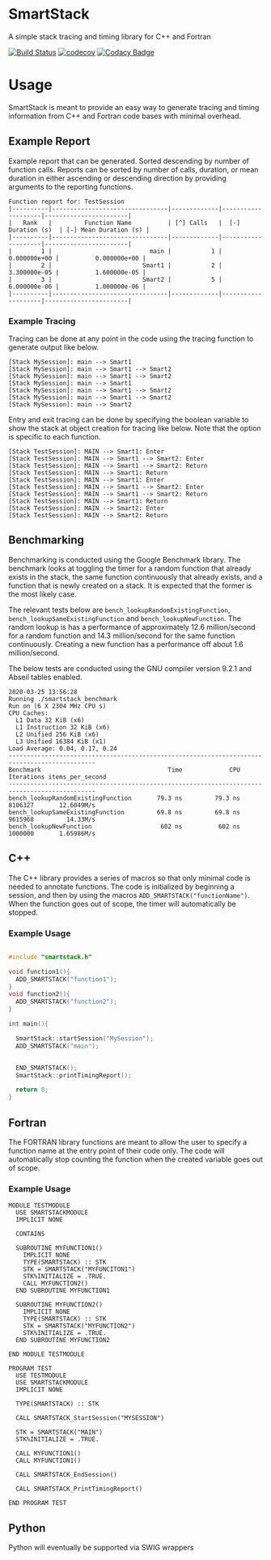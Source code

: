 # SmartStack
A simple stack tracing and timing library for C++ and Fortran

[![Build Status](https://travis-ci.com/zcobell/SmartStack.svg?branch=master)](https://travis-ci.com/zcobell/SmartStack)
[![codecov](https://codecov.io/gh/zcobell/SmartStack/branch/master/graph/badge.svg)](https://codecov.io/gh/zcobell/SmartStack)
[![Codacy Badge](https://api.codacy.com/project/badge/Grade/51020adea56f4c04876262d6ce1eb5bd)](https://www.codacy.com/manual/zachary.cobell/SmartStack?utm_source=github.com&amp;utm_medium=referral&amp;utm_content=zcobell/SmartStack&amp;utm_campaign=Badge_Grade)

# Usage
SmartStack is meant to provide an easy way to generate tracing and timing information from C++ and Fortran code bases with minimal overhead.

## Example Report
Example report that can be generated. Sorted descending by number of function calls. Reports can be sorted by number of calls, duration, or mean duration in either ascending or descending direction by providing arguments to the reporting functions. 
```
Function report for: TestSession
|----------|--------------------------------|-------------|--------------------|-----------------------|
|   Rank   |         Function Name          | [^] Calls   |  [-] Duration (s)  | [-] Mean Duration (s) |
|----------|--------------------------------|-------------|--------------------|-----------------------|
|        1 |                           main |           1 |       0.000000e+00 |          0.000000e+00 |
|        2 |                         Smart1 |           2 |       3.300000e-05 |          1.600000e-05 |
|        3 |                         Smart2 |           5 |       6.000000e-06 |          1.000000e-06 |
|----------|--------------------------------|-------------|--------------------|-----------------------|
```

### Example Tracing
Tracing can be done at any point in the code using the tracing function to generate output like below. 
```
[Stack MySession]: main --> Smart1
[Stack MySession]: main --> Smart1 --> Smart2
[Stack MySession]: main --> Smart1 --> Smart2
[Stack MySession]: main --> Smart1
[Stack MySession]: main --> Smart1 --> Smart2
[Stack MySession]: main --> Smart1 --> Smart2
[Stack MySession]: main --> Smart2
```
Entry and exit tracing can be done by specifying the boolean variable to show the stack at object creation for tracing like below. Note that the option is specific to each function.
```
[Stack TestSession]: MAIN --> Smart1: Enter
[Stack TestSession]: MAIN --> Smart1 --> Smart2: Enter
[Stack TestSession]: MAIN --> Smart1 --> Smart2: Return
[Stack TestSession]: MAIN --> Smart1: Return
[Stack TestSession]: MAIN --> Smart1: Enter
[Stack TestSession]: MAIN --> Smart1 --> Smart2: Enter
[Stack TestSession]: MAIN --> Smart1 --> Smart2: Return
[Stack TestSession]: MAIN --> Smart1: Return
[Stack TestSession]: MAIN --> Smart2: Enter
[Stack TestSession]: MAIN --> Smart2: Return
```

## Benchmarking
Benchmarking is conducted using the Google Benchmark library. The benchmark looks at toggling the timer for a random function that already exists in the stack, the same function continuously that already exists, and a function that is newly created on a stack. It is expected that the former is the most likely case. 

The relevant tests below are `bench_lookupRandomExistingFunction`, `bench_lookupSameExistingFunction` and `bench_lookupNewFunction`. The random lookup is has a performance of approximately 12.6 million/second for a random function and 14.3 million/second for the same function continuously. Creating a new function has a performance off about 1.6 million/second. 

The below tests are conducted using the GNU compiler version 9.2.1 and Abseil tables enabled. 
```
2020-03-25 13:56:28
Running ./smartstack_benchmark
Run on (6 X 2304 MHz CPU s)
CPU Caches:
  L1 Data 32 KiB (x6)
  L1 Instruction 32 KiB (x6)
  L2 Unified 256 KiB (x6)
  L3 Unified 16384 KiB (x1)
Load Average: 0.04, 0.17, 0.24
----------------------------------------------------------------------------------------------
Benchmark                                   Time             CPU   Iterations items_per_second
----------------------------------------------------------------------------------------------
bench_lookupRandomExistingFunction       79.3 ns         79.3 ns      8106327       12.6049M/s
bench_lookupSameExistingFunction         69.8 ns         69.8 ns      9615968         14.33M/s
bench_lookupNewFunction                   602 ns          602 ns      1000000       1.65986M/s

```

## C++
The C++ library provides a series of macros so that only minimal code is needed to annotate functions. The code is initialized by beginning a session, and then by using the macros `ADD_SMARTSTACK("functionName")`. When the function goes out of scope, the timer will automatically be stopped.

### Example Usage
```C++

#include "smartstack.h"

void function1(){
  ADD_SMARTSTACK("function1");
}
void function2(){
  ADD_SMARTSTACK("function2");
}

int main(){

  SmartStack::startSession("MySession");
  ADD_SMARTSTACK("main");


  END_SMARTSTACK();
  SmartStack::printTimingReport();

  return 0;
}

```

## Fortran
The FORTRAN library functions are meant to allow the user to specify a function name at the entry point of their code only. The code will automatically stop counting the function when the created variable goes out of scope.

### Example Usage

```Fortran
MODULE TESTMODULE
  USE SMARTSTACKMODULE
  IMPLICIT NONE

  CONTAINS

  SUBROUTINE MYFUNCTION1()
    IMPLICIT NONE
    TYPE(SMARTSTACK) :: STK
    STK = SMARTSTACK("MYFUNCITON1")
    STK%INITIALIZE = .TRUE.
    CALL MYFUNCTION2()
  END SUBROUTINE MYFUNCTION1

  SUBROUTINE MYFUNCTION2()
    IMPLICIT NONE
    TYPE(SMARTSTACK) :: STK
    STK = SMARTSTACK("MYFUNCTION2")
    STK%INITIALIZE = .TRUE.
  END SUBROUTINE MYFUNCTION2

END MODULE TESTMODULE

PROGRAM TEST
  USE TESTMODULE
  USE SMARTSTACKMODULE
  IMPLICIT NONE

  TYPE(SMARTSTACK) :: STK

  CALL SMARTSTACK_StartSession("MYSESSION")

  STK = SMARTSTACK("MAIN")
  STK%INITIALIZE = .TRUE.

  CALL MYFUNCTION1()
  CALL MYFUNCTION1()

  CALL SMARTSTACK_EndSession()

  CALL SMARTSTACK_PrintTimingReport()

END PROGRAM TEST

```

## Python
Python will eventually be supported via SWIG wrappers
